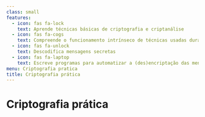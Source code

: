 ```yaml
---
class: small
features:
  - icon: fas fa-lock
    text: Aprende técnicas básicas de criptografia e criptanálise
  - icon: fas fa-cogs
    text: Compreende o funcionamento intrínseco de técnicas usadas durante séculos
  - icon: fas fa-unlock
    text: Descodifica mensagens secretas
  - icon: fas fa-laptop
    text: Escreve programas para automatizar a (des)encriptação das mensagens
menu: Criptografia pratica
title: Criptografia prática
---
```


# Criptografia prática

